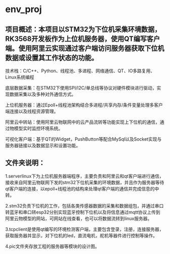 # env_proj
## 项目概述：本项目以STM32为下位机采集环境数据，RK3568开发板作为上位机服务器，使用QT编写客户端。使用阿里云实现通过客户端访问服务器获取下位机数据或设置其工作状态的功能。

技术栈：C/C++、Python、线程池、多进程、网络通信、QT、IO多路复用、Linux系统编程

底层数据采集：在STM32下使用SPI/I2C/单总线等协议对硬件模块进行驱动，实现数据采集以及多种对外通信方式。

上位机服务器：通过Epoll+线程池架构结合多进程/共享内存/条件变量处理多客户端连接以及线程资源管理。

阿里云中转站：使用阿里云物联网中的云产品流转等功能实现上下位机的通信，通过物模型实时监控环境系统。

可视化客户端：基于QT的Widget，PushButton等配合MySql以及Socket实现与服务器链接以及数据显示和设置功能。

## 文件夹说明：
1.serverlinux下为上位机服务器端程序，主要负责和阿里云和qt客户端进行通信，接收来自阿里云物联网下发的stm32下位机采集的环境数据，并且作为服务器等待qt客户端的连接，以epoll+线程池的结构来处理qt客户端的通信并完成信息的中转。

2.stm32负责下位机的工作，包括各类传感器数据的采集和数据组包，并通过串口转蓝牙和串口转esp32分别实现蓝牙控制下位机以及将信息通过mqtt协议上传到阿里云物模型的网站，可网站在线查看，也可以将数据流转到linux服务器。

3.tcpclient是使用qt编写的环境检测客户端，主要包含登录，注册，连接服务器，获取服务器并显示，对下位机的led，直流电机，舵机等器件进行控制等操作。

4.pic文件夹存放工程的服务器等模块的设计图。

